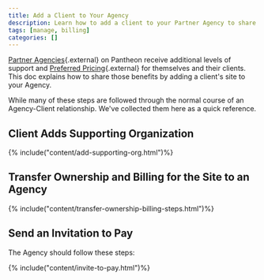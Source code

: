 ```yaml
---
title: Add a Client to Your Agency
description: Learn how to add a client to your Partner Agency to share special features and pricing.
tags: [manage, billing]
categories: []
---
```

[Partner Agencies](https://pantheon.io/plans/partner-program){.external} on Pantheon receive additional levels of support and [Preferred Pricing](https://pantheon.io/plans/agency-preferred-pricing){.external} for themselves and their clients. This doc explains how to share those benefits by adding a client's site to your Agency.

While many of these steps are followed through the normal course of an Agency-Client relationship. We've collected them here as a quick reference.

## Client Adds Supporting Organization

{% include("content/add-supporting-org.html")%}

## Transfer Ownership and Billing for the Site to an Agency

{% include("content/transfer-ownership-billing-steps.html")%}

## Send an Invitation to Pay
The Agency should follow these steps:

{% include("content/invite-to-pay.html")%}
